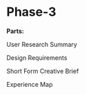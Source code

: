 # Phase-3


**Parts:** <p>

User Research Summary <p>

Design Requirements <p>

Short Form Creative Brief <p>

Experience Map <p>